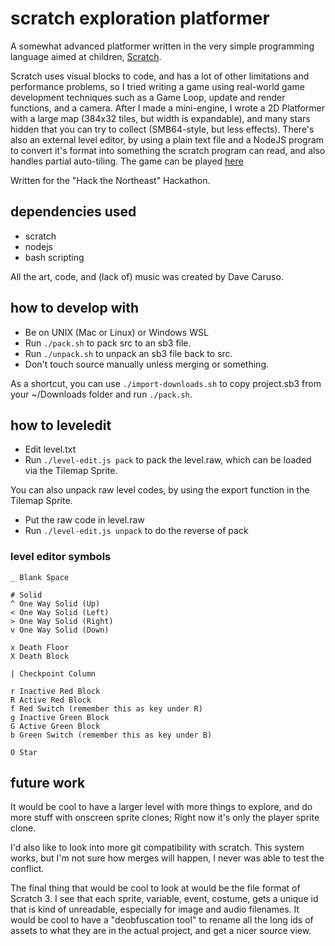 # scratch exploration platformer
A somewhat advanced platformer written in the very simple programming
language aimed at children, [Scratch][scratch].

Scratch uses visual blocks to code, and has a lot of other limitations
and performance problems, so I tried writing a game using real-world
game development techniques such as a Game Loop, update and render
functions, and a camera. After I made a mini-engine, I wrote a
2D Platformer with a large map (384x32 tiles, but width is expandable),
and many stars hidden that you can try to collect (SMB64-style, but
less effects). There's also an external level editor, by using a
plain text file and a NodeJS program to convert it's format into
something the scratch program can read, and also handles partial
auto-tiling. The game can be played [here][GAME]

Written for the "Hack the Northeast" Hackathon.

[scratch]: https://en.wikipedia.org/wiki/Scratch_(programming_language)
[GAME]: https://scratch.mit.edu/projects/402547160

## dependencies used
- scratch
- nodejs
- bash scripting

All the art, code, and (lack of) music was created by Dave Caruso.

## how to develop with
- Be on UNIX (Mac or Linux) or Windows WSL
- Run `./pack.sh` to pack src to an sb3 file.
- Run `./unpack.sh` to unpack an sb3 file back to src.
- Don't touch source manually unless merging or something.

As a shortcut, you can use `./import-downloads.sh` to copy project.sb3
from your ~/Downloads folder and run `./pack.sh`.

## how to leveledit
- Edit level.txt
- Run `./level-edit.js pack` to pack the level.raw, which can be loaded via the Tilemap Sprite.

You can also unpack raw level codes, by using the export function in the Tilemap Sprite.
- Put the raw code in level.raw
- Run `./level-edit.js unpack` to do the reverse of pack

### level editor symbols
```
_ Blank Space

# Solid
^ One Way Solid (Up)
< One Way Solid (Left)
> One Way Solid (Right)
v One Way Solid (Down)

x Death Floor
X Death Block

| Checkpoint Column

r Inactive Red Block
R Active Red Block
f Red Switch (remember this as key under R)
g Inactive Green Block
G Active Green Block
b Green Switch (remember this as key under B)

O Star
```

## future work
It would be cool to have a larger level with more things to explore,
and do more stuff with onscreen sprite clones; Right now it's only
the player sprite clone.

I'd also like to look into more git compatibility with scratch. This
system works, but I'm not sure how merges will happen, I never was
able to test the conflict.

The final thing that would be cool to look at would be the file format
of Scratch 3. I see that each sprite, variable, event, costume, gets
a unique id that is kind of unreadable, especially for image and audio
filenames. It would be cool to have a "deobfuscation tool" to rename
all the long ids of assets to what they are in the actual project, and
get a nicer source view.
